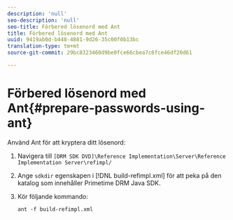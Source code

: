 ```yaml
---
description: 'null'
seo-description: 'null'
seo-title: Förbered lösenord med Ant
title: Förbered lösenord med Ant
uuid: 9419ab0d-b448-4881-9d26-35c00f0b13bc
translation-type: tm+mt
source-git-commit: 29bc8323460d9be0fce66cbea7c6fce46df20d61

---
```



# Förbered lösenord med Ant{#prepare-passwords-using-ant}

Använd Ant för att kryptera ditt lösenord:

1. Navigera till `[DRM SDK DVD]\Reference Implementation\Server\Reference Implementation Server\refimpl/`
1. Ange `sdkdir` egenskapen i [!DNL build-refimpl.xml] för att peka på den katalog som innehåller Primetime DRM Java SDK.
1. Kör följande kommando:

   ```
   ant -f build-refimpl.xml
   ```

